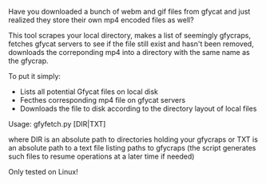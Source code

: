 Have you downloaded a bunch of webm and gif files from gfycat and 
just realized they store their own mp4 encoded files as well?

This tool scrapes your local directory, makes a list of seemingly gfycraps, 
fetches gfycat servers to see if the file still exist and hasn't been removed,
downloads the correponding mp4 into a directory with the same name as the gfycrap.

To put it simply:
* Lists all potential Gfycat files on local disk
* Fecthes corresponding mp4 file on gfycat servers
* Downloads the file to disk according to the directory layout of local files

Usage:
gfyfetch.py [DIR|TXT]

where DIR is an absolute path to directories holding your gfycraps
or TXT is an absolute path to a text file listing paths to gfycraps 
(the script generates such files to resume operations at a later time if needed)

Only tested on Linux!
